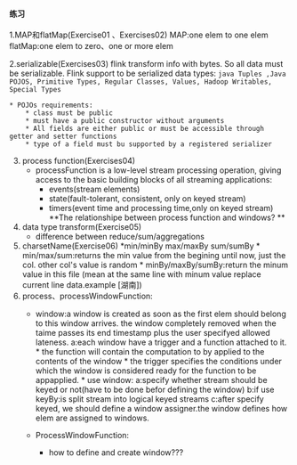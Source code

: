 #### 练习
1.MAP和flatMap(Exercise01 、Exercises02)
    MAP:one elem to one elem
    flatMap:one elem to zero、one or more elem

2.serializable(Exercises03)
    flink transform info with bytes. So all data must be serializable.
    Flink support to be serialized data types: ```java Tuples ,Java POJOS, Primitive Types, Regular Classes, Values, Hadoop Writables, Special Types```
    
    * POJOs requirements:
        * class must be public
        * must have a public constructor without arguments
        * All fields are either public or must be accessible through getter and setter functions
        * type of a field must bu supported by a registered serializer
3. process function(Exercises04)
    * processFunction is a low-level stream processing operation, giving access to the basic building blocks of all streaming applications:
        * events(stream elements)
        * state(fault-tolerant, consistent, only on keyed stream)
        * timers(event time and processing time,only on keyed stream)
    **The relationshipe between process function and windows? **
4. data type transform(Exercise05)
    * difference between reduce/sum/aggregations
5. charsetName(Exercise06)
    *min/minBy max/maxBy  sum/sumBy
        * min/max/sum:returns the min value from the begining until now, just the col.
            other col's value is random
        * minBy/maxBy/sumBy:return the minum value in this file
            (mean at the same line with minum value replace current line data.example [湖南])
6. process、processWindowFunction:
    * window:a window is created as soon as the first elem should belong to this window arrives.
                the window completely removed when the taime passes its end timestamp plus the user
                specifyed allowed lateness.
        a:each window have a trigger and a function attached to it.
            * the function will contain the computation to by applied to the contents of the window
            * the trigger specifies the conditions under which the window is considered ready for the 
                function to be appapplied.
            * use window:
                a:specify whether stream should be keyed or not(have to be done befor defining the window)
                b:if use keyBy:is split stream into logical keyed streams
                c:after specify keyed, we should define a window assigner.the window defines how elem are
                    assigned to windows.
                
    * ProcessWindowFunction:
        * how to define and create window???
